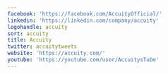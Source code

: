 ```yaml
---
facebook: 'https://facebook.com/AccuityOfficial/'
linkedin: 'https://linkedin.com/company/accuity'
logohandle: accuity
sort: accuity
title: Accuity
twitter: accuitytweets
website: 'https://accuity.com/'
youtube: 'https://youtube.com/user/AccuitysTube'
---
```

